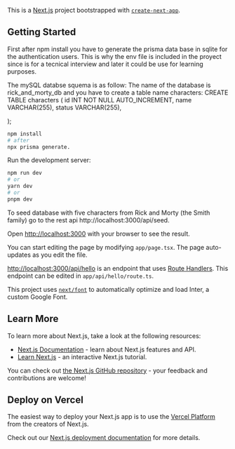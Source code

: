 This is a [Next.js](https://nextjs.org/) project bootstrapped with [`create-next-app`](https://github.com/vercel/next.js/tree/canary/packages/create-next-app).

## Getting Started

First after npm install you have to generate the prisma data base in sqlite for the authentication users. This is why the env file is included in the 
proyect since is for a tecnical interview and later it could be use for learning purposes.

The mySQL databse squema is as follow:
The name of the database is rick_and_morty_db and you have to create a table name characters:
CREATE TABLE characters (
    id INT NOT NULL AUTO_INCREMENT,
    name VARCHAR(255),
    status VARCHAR(255),

);

```bash
npm install 
# after
npx prisma generate.
```
Run the development server:

```bash
npm run dev
# or
yarn dev
# or
pnpm dev
```


To seed database with five characters from Rick and Morty (the Smith family) go to the rest api http://localhost:3000/api/seed.



Open [http://localhost:3000](http://localhost:3000) with your browser to see the result.

You can start editing the page by modifying `app/page.tsx`. The page auto-updates as you edit the file.

[http://localhost:3000/api/hello](http://localhost:3000/api/hello) is an endpoint that uses [Route Handlers](https://beta.nextjs.org/docs/routing/route-handlers). This endpoint can be edited in `app/api/hello/route.ts`.

This project uses [`next/font`](https://nextjs.org/docs/basic-features/font-optimization) to automatically optimize and load Inter, a custom Google Font.

## Learn More

To learn more about Next.js, take a look at the following resources:

- [Next.js Documentation](https://nextjs.org/docs) - learn about Next.js features and API.
- [Learn Next.js](https://nextjs.org/learn) - an interactive Next.js tutorial.

You can check out [the Next.js GitHub repository](https://github.com/vercel/next.js/) - your feedback and contributions are welcome!

## Deploy on Vercel

The easiest way to deploy your Next.js app is to use the [Vercel Platform](https://vercel.com/new?utm_medium=default-template&filter=next.js&utm_source=create-next-app&utm_campaign=create-next-app-readme) from the creators of Next.js.

Check out our [Next.js deployment documentation](https://nextjs.org/docs/deployment) for more details.
